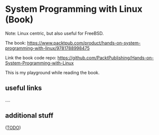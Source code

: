 System Programming with Linux (Book)
====================================

Note: Linux centric, but also useful for FreeBSD.

The book: https://www.packtpub.com/product/hands-on-system-programming-with-linux/9781788998475

Link the book code repo: https://github.com/PacktPublishing/Hands-on-System-Programming-with-Linux

This is my playground while reading the book.


useful links
------------

....


additional stuff
----------------

([TODO](TODO.md))
